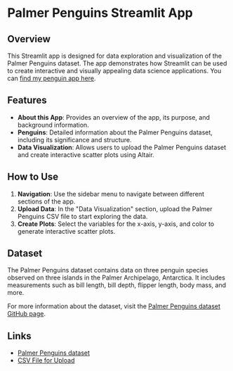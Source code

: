 # Palmer Penguins Streamlit App

## Overview

This Streamlit app is designed for data exploration and visualization of the Palmer Penguins dataset. The app demonstrates how Streamlit can be used to create interactive and visually appealing data science applications.
You can [find my penguin app here](https://palmerpenguins.streamlit.app/).

## Features

- **About this App**: Provides an overview of the app, its purpose, and background information.
- **Penguins**: Detailed information about the Palmer Penguins dataset, including its significance and structure.
- **Data Visualization**: Allows users to upload the Palmer Penguins dataset and create interactive scatter plots using Altair.

## How to Use

1. **Navigation**: Use the sidebar menu to navigate between different sections of the app.
2. **Upload Data**: In the "Data Visualization" section, upload the Palmer Penguins CSV file to start exploring the data.
3. **Create Plots**: Select the variables for the x-axis, y-axis, and color to generate interactive scatter plots.

## Dataset

The Palmer Penguins dataset contains data on three penguin species observed on three islands in the Palmer Archipelago, Antarctica. It includes measurements such as bill length, bill depth, flipper length, body mass, and more.

For more information about the dataset, visit the [Palmer Penguins dataset GitHub page](https://github.com/allisonhorst/palmerpenguins).

## Links

- [Palmer Penguins dataset](https://github.com/allisonhorst/palmerpenguins)
- [CSV File for Upload](https://github.com/tylerjrichards/Streamlit-for-Data-Science/blob/main/penguin_app/penguins.csv)
